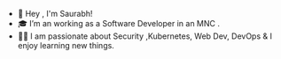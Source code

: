 - 👋 Hey , I'm Saurabh!
- 🎓 I’m an working as a Software Developer in an MNC .
- 👨‍💻 I am passionate about Security ,Kubernetes, Web Dev, DevOps & I enjoy learning new things.

<!---
FullSaurabhStack/FullSaurabhStack is a ✨ special ✨ repository because its `README.md` (this file) appears on your GitHub profile.
You can click the Preview link to take a look at your changes.
--->
